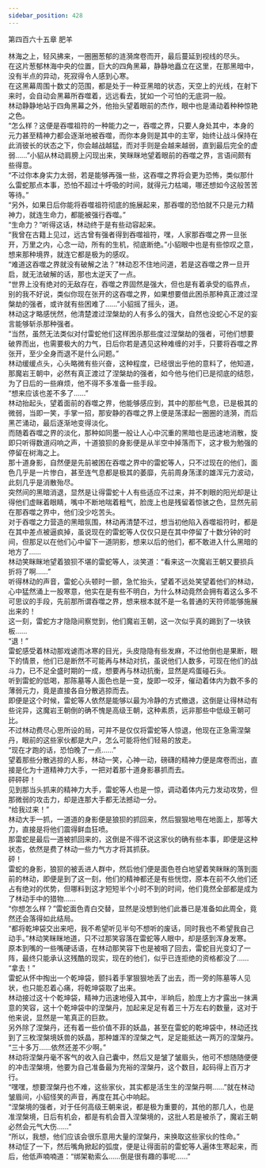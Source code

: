 ```yaml
---
sidebar_position: 428
---
```

 第四百六十五章 肥羊


林海之上，轻风拂来，一圈圈葱郁的涟漪席卷而开，最后蔓延到视线的尽头。  
在这片葱郁林海中央的位置，巨大的四角黑幕，静静地矗立在这里，在那黑暗中，没有半点的异动，死寂得令人感到心寒。  
在这黑幕周围十数丈的范围，都是处于一种亚黑暗的状态，天空上的光线，在射下来时，会自动会黑幕所吞噬着，远远看去，犹如一个可怕的无底洞一般。  
林动静静地站于四角黑幕之外，他抬头望着眼前的杰作，眼中也是涌动着种种惊艳之色。  
“怎么样？这便是吞噬祖符的一种能力之一，吞噬之界，只要人身处其中，本身的元力甚至精神力都会逐渐地被吞噬，而你本身则是其中的主宰，始终让战斗保持在此消彼长的状态之下，你会越战越猛，而对手则是会越来越弱，直到最后完全的虚弱……”小貂从林动肩膀上闪现出来，笑眯眯地望着眼前的吞噬之界，言语间颇有些得意。  
“不过你本身实力太弱，若是能够再强一些，这吞噬之界将会更为恐怖，类似那什么雷蛇那点本事，恐怕不超过十呼吸的时间，就得元力枯竭，哪还想如今这般苦苦等待。”  
“另外，如果日后你能将吞噬祖符彻底的施展起来，那吞噬的恐怕就不只是元力精神力，就连生命力，都能被强行吞噬。”  
“生命力？”听得这话，林动终于是有些动容起来。  
“我曾在古籍上见过，远古曾有强者得到吞噬祖符，嘿，人家那吞噬之界一旦张开，万里之内，心念一动，所有的生机，彻底断绝。”小貂眼中也是有些惊叹之意，想来那种境界，就连它都是极为的感叹。  
“难道这吞噬之界就没有破解之法？”林动忍不住地问道，若是这吞噬之界一旦开启，就无法破解的话，那也太逆天了一点。  
“世界上没有绝对的无敌存在，吞噬之界固然是强大，但也是有着承受的临界点，别的我不好说，类似你现在张开的这吞噬之界，如果想要借此困杀那种真正渡过涅槃劫的强者，或许就有些困难了……”小貂摇了摇头，道。  
林动这才略感恍然，他清楚渡过涅槃劫的人有多么的强大，自然也没蛇心不足的妄言能够斩杀那种强者。  
“当然，虽然无法类似对付雷蛇他们这样困杀那些度过涅槃劫的强者，可他们想要破界而出，也需要极大的力气，日后你若是遇见这种难缠的对手，只要将吞噬之界张开，至少全身而退不是什么问题。”  
林动缓缓点头，心头略微有些兴奋，这种程度，已经很出乎他的意料了，他知道，那魔岩王朝中，必然有真正渡过了涅槃劫的强者，如今他与他们已是彻底的结怨，为了日后的一些麻烦，他不得不多准备一些手段。  
“想来应该也差不多了……”  
林动抬起头，望着面前的吞噬之界，他能够感应到，其中的那些气息，已是极其的微弱，当即一笑，手掌一招，那安静的吞噬之界上便是荡漾起一圈圈的涟漪，而后黑芒涌动，最后逐渐地变得淡化。  
而随着吞噬之界的淡化，那种如同墨一般让人心中沉重的黑暗也是迅速地消散，旋即只听得数道闷响之声，十道狼狈的身影便是从半空中掉落而下，这才极为勉强的停留在树海之上。  
那十道身影，自然便是先前被困在吞噬之界中的雷蛇等人，只不过现在的他们，面色几乎是一片惨白，甚至连气息都是极其的萎靡，先前周身荡漾的雄浑元力波动，此刻几乎是消散殆尽。  
突然间的黑暗消退，显然是让得雷蛇十人有些适应不过来，并不刺眼的阳光却是让得他们虚眯着眼睛，嘴中不断地喘着粗气，脸庞上也是残留着惊骇之色，显然先前在那吞噬之界中，他们没少吃苦头。  
对于吞噬之力营造的黑暗氛围，林动再清楚不过，想当初他陷入吞噬祖符时，都是在其中差点被逼疯掉，虽说现在的雷蛇等人仅仅只是在其中停留了十数分钟的时间，但那足以在他们心中留下一道阴影，想来以后的他们，都不敢进入什么黑暗的地方了……  
林动笑眯眯地望着狼狈不堪的雷蛇等人，淡笑道：“看来这一次魔岩王朝又要损兵折将了啊……”  
听得林动的声音，雷蛇心头顿时一颤，急忙抬头，望着不远处笑望着他们的林动，心中猛然涌上一股寒意，他实在是有些不明白，为什么林动竟然会拥有着这么多不可思议的手段，先前那所谓吞噬之界，想来根本就不是一名普通的天符师能够施展出来的！  
这一刻，雷蛇方才隐隐间察觉到，他们魔岩王朝，这一次似乎真的踢到了一块铁板……  
“退！”  
雷蛇感受着林动那戏谑而冰寒的目光，头皮隐隐有些发麻，不过他倒也是果断，眼下的情景，他们已是断然不可能再与林动对抗，虽说他们人数多，可现在他们的战斗力，已不足全盛时期的一成，想要再与林动抗衡，显然是鸡蛋碰石头。  
听到雷蛇的低喝，那陈墓等人面色也是一变，旋即一咬牙，催动着体内为数不多的薄弱元力，竟是直接各自分散逃掠而去。  
即便是这个时候，雷蛇等人依然是能够以最为冷静的方式撤退，这倒是让得林动有些诧异，这魔岩王朝倒的确不愧是高级王朝，这种素质，远非那些中低级王朝可比。  
不过林动费尽心思所设的局，可并不是仅仅将雷蛇等人惊退，他现在正急需涅槃丹，眼前的这些家伙都是大户，怎么可能将他们轻易的放走。  
“现在才跑的话，恐怕晚了一点……”  
望着那些分散逃掠的人影，林动一笑，心神一动，磅礴的精神力便是席卷而出，直接是化为十道精神力大手，一把对着那十道身影暴抓而去。  
砰砰砰！  
见到那当头抓来的精神力大手，雷蛇等人也是一惊，调动着体内元力发动攻势，但那微弱的攻击力，却是连那大手都无法撼动一分。  
“给我过来！”  
林动大手一抓，一道道的身影便是狼狈的抓回来，然后狠狠地甩在地面上，那等大力，直接是将他们震得鲜血狂喷。  
那雷蛇是最后一道被抓回来的，这倒是不得不说这家伙的确有些本事，即便是这种状态，依然是费了林动一些力气方才将其抓获。  
砰！  
雷蛇的身影，狼狈的被丢进人群中，然后他们便是面色苍白地望着笑眯眯的落到面前的林动，即便是到了这一刻，他们的精神都还是有些恍惚，原本在前不久他们还占有绝对的优势，但哪料到这才短短半个小时不到的时间，他们竟然全部都是成为了林动手中的猎物……  
“你想怎么样？”雷蛇面色青白交替，显然是没想到他们此番已是准备如此周全，竟然还会落得如此结局。  
“都将乾坤袋交出来吧，我不希望听见半句不想听的废话，同时我也不希望我自己动手。”林动笑眯眯地道，只不过那笑容落在雷蛇等人眼中，却是感到浑身发寒。  
原本到嘴的一些嘴硬话语，在林动那笑容下也是被咽了回去，雷蛇目光变幻了一阵，最终只能承认这残酷的现实，现在的他们，似乎已连拒绝的资格都没了……  
“拿去！”  
雷蛇从怀中掏出一个乾坤袋，颤抖着手掌狠狠地丢了出去，而一旁的陈墓等人见状，也只能忍着心痛，将乾坤袋取了出来。  
林动接过这十个乾坤袋，精神力迅速地侵入其中，半晌后，脸庞上方才露出一抹满意的笑容，这十个乾坤袋中的涅槃丹，加起来足足有着三十万左右的数量，这对于他来说，显然是一笔真正的巨款。  
另外除了涅槃丹，还有着一些价值不菲的妖晶，甚至在雷蛇的乾坤袋中，林动还找到了三枚涅槃境妖兽的妖晶，那种雄浑的涅槃之气，足足能抵达一两万的涅槃丹。  
“三十多万……依然还差不少啊。”  
林动将涅槃丹毫不客气的收入自己囊中，然后又是皱了皱眉头，他可不想随随便便的冲击涅槃境，他要为自己准备最为充裕的涅槃丹，这个数目，起码得上百万才行。  
“嘿嘿，想要涅槃丹也不难，这些家伙，其实都是活生生的涅槃丹啊……”就在林动皱眉间，小貂怪笑的声音，再度在其心中响起。  
“涅槃境的强者，对于任何高级王朝来说，都是极为重要的，其他的那几人，也是准涅槃境，日后有机会，都是有机会晋入涅槃境的，这批人若是被杀了，魔岩王朝必然会元气大伤……”  
“所以，我想，他们应该会很乐意用大量的涅槃丹，来换取这些家伙的性命。”  
林动怔了一下，然后嘴角掀起的弧度，便是让得面前的雷蛇等人遍体生寒起来，而后，他低声喃喃道：“绑架勒索么……倒是很有趣的事呢……”  
  
  
